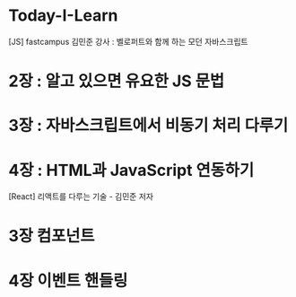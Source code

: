 # Today-I-Learn

[JS]
fastcampus 김민준 강사 : 벨로퍼트와 함께 하는 모던 자바스크립트

# 2장 : 알고 있으면 유요한 JS 문법

# 3장 : 자바스크립트에서 비동기 처리 다루기

# 4장 : HTML과 JavaScript 연동하기

[React]
리액트를 다루는 기술 - 김민준 저자

# 3장 컴포넌트

# 4장 이벤트 핸들링
